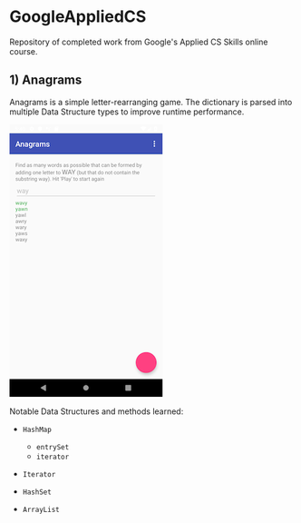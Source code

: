 # GoogleAppliedCS
Repository of completed work from Google's Applied CS Skills online course.

## 1) Anagrams
Anagrams is a simple letter-rearranging game. The dictionary is parsed into multiple Data Structure types to improve runtime performance.

![](https://github.com/tbender4/GoogleAppliedCS/blob/master/Screenshots/anagrams.png)

Notable Data Structures and methods learned:
- `HashMap`
  * `entrySet`
  * `iterator`
  
 - `Iterator`
- `HashSet`
- `ArrayList`
